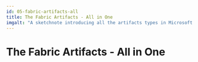 ```yaml
---
id: 05-fabric-artifacts-all
title: The Fabric Artifacts - All in One
imgalt: "A sketchnote introducing all the artifacts types in Microsoft Fabric"
---
```


# The Fabric Artifacts - All in One